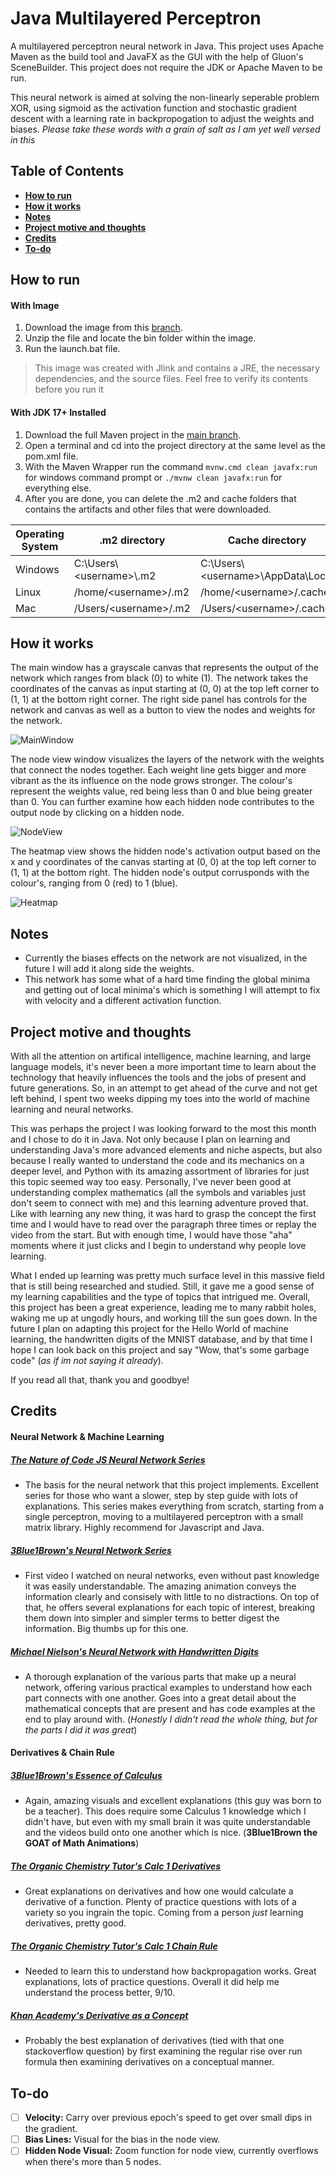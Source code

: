 # Java Multilayered Perceptron

A multilayered perceptron neural network in Java. This project uses Apache Maven as the build tool and JavaFX as the GUI with the help of Gluon's SceneBuilder. This project does not require the JDK or Apache Maven to be run. <br/>

This neural network is aimed at solving the non-linearly seperable problem XOR, using sigmoid as the activation function and stochastic gradient descent with a learning rate in backpropogation to adjust the weights and biases. *Please take these words with a grain of salt as I am yet well versed in this*

## Table of Contents

- [**How to run**](#how-to-run)
- [**How it works**](#how-it-works)
- [**Notes**](#notes)
- [**Project motive and thoughts**](#project-motive)
- [**Credits**](#credits)
- [**To-do**](#to-do)

## How to run

#### With Image
1) Download the image from this [branch](https://github.com/ElijahGabrielleTanabe/java-multilayered-perceptron/tree/v1.0.x).
2) Unzip the file and locate the bin folder within the image.
3) Run the launch.bat file.
> This image was created with Jlink and contains a JRE, the necessary dependencies, and the source files. Feel free to verify its contents before you run it

#### With JDK 17+ Installed
1) Download the full Maven project in the [main branch](https://github.com/ElijahGabrielleTanabe/java-multilayered-perceptron/tree/main).
2) Open a terminal and cd into the project directory at the same level as the pom.xml file.
3) With the Maven Wrapper run the command `mvnw.cmd clean javafx:run` for windows command prompt or `./mvnw clean javafx:run` for everything else.
4) After you are done, you can delete the .m2 and cache folders that contains the artifacts and other files that were downloaded.

| Operating System | .m2 directory | Cache directory |
| ---------------- | ------------- | --------------- |
| Windows | C:\Users\\<username\>\\.m2 | C:\Users\\<username\>\AppData\Local |
| Linux | /home/\<username\>/.m2 | /home/\<username\>/.cache |
| Mac | /Users/\<username\>/.m2 | /Users/\<username\>/.cache |

## How it works

The main window has a grayscale canvas that represents the output of the network which ranges from black (0) to white (1). The network takes the coordinates of the canvas as input starting at (0, 0) at the top left corner to (1, 1) at the bottom right corner. The right side panel has controls for the network and canvas as well as a button to view the nodes and weights for the network. <br>

![MainWindow](https://github.com/ElijahGabrielleTanabe/java-multilayered-perceptron/blob/gifs/MainWindow.gif)

The node view window visualizes the layers of the network with the weights that connect the nodes together. Each weight line gets bigger and more vibrant as the its influence on the node grows stronger. The colour's represent the weights value, red being less than 0 and blue being greater than 0. You can further examine how each hidden node contributes to the output node by clicking on a hidden node. <br>

![NodeView](https://github.com/ElijahGabrielleTanabe/java-multilayered-perceptron/blob/gifs/NodeView.gif)

The heatmap view shows the hidden node's activation output based on the x and y coordinates of the canvas starting at (0, 0) at the top left corner to (1, 1) at the bottom right. The hidden node's output corrusponds with the colour's, ranging from 0 (red) to 1 (blue).

![Heatmap](https://github.com/ElijahGabrielleTanabe/java-multilayered-perceptron/blob/gifs/Heatmap.gif)

## Notes

- Currently the biases effects on the network are not visualized, in the future I will add it along side the weights.
- This network has some what of a hard time finding the global minima and getting out of local minima's which is something I will attempt to fix with velocity and a different activation function.

## Project motive and thoughts

With all the attention on artifical intelligence, machine learning, and large language models, it's never been a more important time to learn about the technology that heavily influences the tools and the jobs of present and future generations. So, in an attempt to get ahead of the curve and not get left behind, I spent two weeks dipping my toes into the world of machine learning and neural networks. <br>

This was perhaps the project I was looking forward to the most this month and I chose to do it in Java. Not only because I plan on learning and understanding Java's more advanced elements and niche aspects, but also because I really wanted to understand the code and its mechanics on a deeper level, and Python with its amazing assortment of libraries for just this topic seemed way too easy. Personally, I've never been good at understanding complex mathematics (all the symbols and variables just don't seem to connect with me) and this learning adventure proved that. Like with learning any new thing, it was hard to grasp the concept the first time and I would have to read over the paragraph three times or replay the video from the start. But with enough time, I would have those "aha" moments where it just clicks and I begin to understand why people love learning. <br>

What I ended up learning was pretty much surface level in this massive field that is still being researched and studied. Still, it gave me a good sense of my learning capabilities and the type of topics that intrigued me. Overall, this project has been a great experience, leading me to many rabbit holes, waking me up at ungodly hours, and working till the sun goes down. In the future I plan on adapting this project for the Hello World of machine learning, the handwritten digits of the MNIST database, and by that time I hope I can look back on this project and say "Wow, that's some garbage code" (_as if im not saying it already_).<br>

If you read all that, thank you and goodbye!

## Credits

#### Neural Network & Machine Learning
##### [The Nature of Code JS Neural Network Series](https://www.youtube.com/playlist?list=PLZHQObOWTQDNU6R1_67000Dx_ZCJB-3pi)
- The basis for the neural network that this project implements. Excellent series for those who want a slower, step by step guide with lots of explanations. This series makes everything from scratch, starting from a single perceptron, moving to a multilayered perceptron with a small matrix library. Highly recommend for Javascript and Java.
##### [3Blue1Brown's Neural Network Series](https://www.youtube.com/playlist?list=PLRqwX-V7Uu6aCibgK1PTWWu9by6XFdCfh)
- First video I watched on neural networks, even without past knowledge it was easily understandable. The amazing animation conveys the information clearly and consisely with little to no distractions. On top of that, he offers several explanations for each topic of interest, breaking them down into simpler and simpler terms to better digest the information. Big thumbs up for this one.
##### [Michael Nielson's Neural Network with Handwritten Digits](https://neuralnetworksanddeeplearning.com/chap1.html)
- A thorough explanation of the various parts that make up a neural network, offering various practical examples to understand how each part connects with one another. Goes into a great detail about the mathematical concepts that are present and has code examples at the end to play around with. (_Honestly I didn't read the whole thing, but for the parts I did it was great_)

#### Derivatives & Chain Rule
##### [3Blue1Brown's Essence of Calculus](https://www.youtube.com/playlist?list=PLZHQObOWTQDMsr9K-rj53DwVRMYO3t5Yr)
- Again, amazing visuals and excellent explanations (this guy was born to be a teacher). This does require some Calculus 1 knowledge which I didn't have, but even with my small brain it was quite understandable and the videos build onto one another which is nice. (**3Blue1Brown the GOAT of Math Animations**)
##### [The Organic Chemistry Tutor's Calc 1 Derivatives](https://www.youtube.com/watch?v=5yfh5cf4-0w&t=2059s&pp=ygULZGVyaXZhdGl2ZXM%3D)
- Great explanations on derivatives and how one would calculate a derivative of a function. Plenty of practice questions with lots of a variety so you ingrain the topic. Coming from a person _just_ learning derivatives, pretty good.
##### [The Organic Chemistry Tutor's Calc 1 Chain Rule](https://www.youtube.com/watch?v=HaHsqDjWMLU&t=228s&pp=ygULZGVyaXZhdGl2ZXM%3D)
- Needed to learn this to understand how backpropagation works. Great explanations, lots of practice questions. Overall it did help me understand the process better, 9/10.
##### [Khan Academy's Derivative as a Concept](https://www.youtube.com/watch?v=N2PpRnFqnqY&pp=ygULZGVyaXZhdGl2ZXM%3D)
- Probably the best explanation of derivatives (tied with that one stackoverflow question) by first examining the regular rise over run formula then examining derivatives on a conceptual manner.

## To-do

- [ ] **Velocity:** Carry over previous epoch's speed to get over small dips in the gradient.
- [ ] **Bias Lines:** Visual for the bias in the node view.
- [ ] **Hidden Node Visual:** Zoom function for node view, currently overflows when there's more than 5 nodes.
